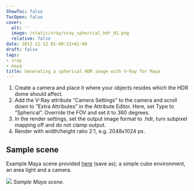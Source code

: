 ```yaml
---
ShowToc: false
TocOpen: false
cover:
  alt: ''
  image: /static/vray/vray_spherical_hdr_01.png
  relative: false
date: 2012-12-12 01:00:12+01:00
draft: false
tags:
- vray
- maya
title: Generating a spherical HDR image with V-Ray for Maya
---
```


1. Create a camera and place it where your objects resides which the HDR dome should affect.
2. Add the V-Ray attribute “Camera Settings” to the camera and scroll down to “Extra Attributes” in the Attribute Editor. Here, set Type to “Spherical”. Override the FOV and set it to 360 degrees.
3. In the render settings, set the output image format to .hdr, turn subpixel mapping off and do not clamp output.
4. Render with width/height ratio 2:1, e.g. 2048x1024 px.

## Sample scene

Example Maya scene provided [here](/static/vray/spherical_hdr_gen_maya.ma) (save as); a simple cube environment, an area light and a camera.

![](/static/vray/vray_spherical_hdr_02.png)
*Sample Maya scene.*